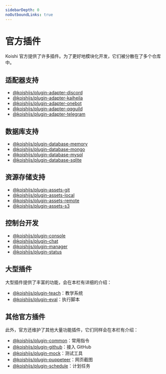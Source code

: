 ```yaml
---
sidebarDepth: 0
noOutboundLinks: true
---
```


# 官方插件

Koishi 官方提供了许多插件。为了更好地模块化开发，它们被分散在了多个仓库中。

## 适配器支持

- [@koishijs/plugin-adapter-discord](./adapter/discord.md)
- [@koishijs/plugin-adapter-kaiheila](./adapter/kaiheila.md)
- [@koishijs/plugin-adapter-onebot](./adapter/onebot.md)
- [@koishijs/plugin-adapter-qqguild](./adapter/qqguild.md)
- [@koishijs/plugin-adapter-telegram](./adapter/telegram.md)

## 数据库支持

- [@koishijs/plugin-database-memory](./database/memory.md)
- [@koishijs/plugin-database-mongo](./database/mongo.md)
- [@koishijs/plugin-database-mysql](./database/mysql.md)
- [@koishijs/plugin-database-sqlite](./database/sqlite.md)

## 资源存储支持

- [@koishijs/plugin-assets-git](./assets/git.md)
- [@koishijs/plugin-assets-local](./assets/local.md)
- [@koishijs/plugin-assets-remote](./assets/remote.md)
- [@koishijs/plugin-assets-s3](./assets/s3.md)

## 控制台开发

- [@koishijs/plugin-console](./console/console.md)
- [@koishijs/plugin-chat](./console/chat.md)
- [@koishijs/plugin-manager](./console/manager.md)
- [@koishijs/plugin-status](./console/status.md)

## 大型插件

大型插件提供了丰富的功能，会在本栏有详细的介绍：

- [@koishijs/plugin-teach](./teach/)：教学系统
- [@koishijs/plugin-eval](./eval/)：执行脚本

## 其他官方插件

此外，官方还维护了其他大量功能插件，它们同样会在本栏有介绍：

- [@koishijs/plugin-common](./common/)：常用指令
- [@koishijs/plugin-github](./other/github.md)：接入 GitHub
- [@koishijs/plugin-mock](./other/mock.md)：测试工具
- [@koishijs/plugin-puppeteer](./other/puppeteer.md)：网页截图
- [@koishijs/plugin-schedule](./other/schedule.md)：计划任务
